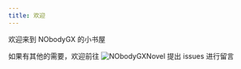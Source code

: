 ```yaml
---
title: 欢迎
---
```


欢迎来到 NObodyGX 的小书屋

如果有其他的需要，欢迎前往 ![NObodyGXNovel](https://github.com/NObodyGX/NObodyGXNovel) 提出 issues 进行留言



